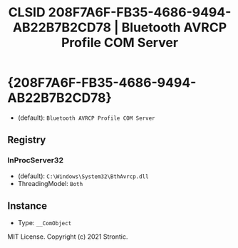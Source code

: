 ﻿---
title: "CLSID 208F7A6F-FB35-4686-9494-AB22B7B2CD78 | Bluetooth AVRCP Profile COM Server"
excerpt: What is COM-Object CLSID 208F7A6F-FB35-4686-9494-AB22B7B2CD78?
---

# {208F7A6F-FB35-4686-9494-AB22B7B2CD78}

* (default): `Bluetooth AVRCP Profile COM Server`

## Registry


### InProcServer32

* (default): `C:\Windows\System32\BthAvrcp.dll`
* ThreadingModel: `Both`

## Instance

* Type: `__ComObject`

MIT License. Copyright (c) 2021 Strontic.


